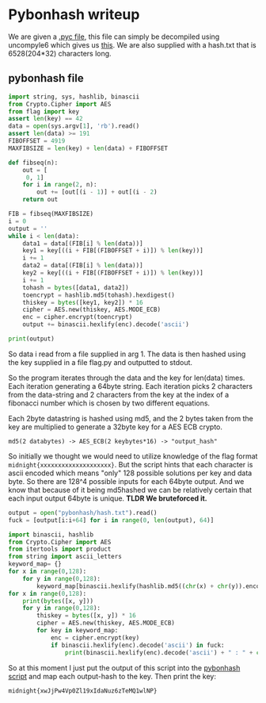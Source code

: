 # Pybonhash writeup
We are given a [.pyc file](https://github.com/henriknero/writeups/tree/master/pybonhash/pybonhash/pybonhash.cpython-36.pyc), this file can simply be decompiled using uncompyle6 which gives us [this](https://github.com/henriknero/writeups/tree/master/pybonhash/pybonhash/pybonhash.py). We are also supplied with a hash.txt that is 6528(204*32) characters long. 


## pybonhash file
```python
import string, sys, hashlib, binascii
from Crypto.Cipher import AES
from flag import key
assert len(key) == 42
data = open(sys.argv[1], 'rb').read()
assert len(data) >= 191
FIBOFFSET = 4919
MAXFIBSIZE = len(key) + len(data) + FIBOFFSET

def fibseq(n):
    out = [
     0, 1]
    for i in range(2, n):
        out += [out[(i - 1)] + out[(i - 2)
    return out

FIB = fibseq(MAXFIBSIZE)
i = 0
output = ''
while i < len(data):
    data1 = data[(FIB[i] % len(data))]
    key1 = key[((i + FIB[(FIBOFFSET + i)]) % len(key))]
    i += 1
    data2 = data[(FIB[i] % len(data))]
    key2 = key[((i + FIB[(FIBOFFSET + i)]) % len(key))]
    i += 1
    tohash = bytes([data1, data2])
    toencrypt = hashlib.md5(tohash).hexdigest()
    thiskey = bytes([key1, key2]) * 16
    cipher = AES.new(thiskey, AES.MODE_ECB)
    enc = cipher.encrypt(toencrypt)
    output += binascii.hexlify(enc).decode('ascii')

print(output)

```
So data i read from a file supplied in arg 1. The data is then hashed using the key supplied in a file flag.py and outputted to stdout. 

So the program iterates through the data and the key for len(data) times. Each iteration generating a 64byte string. Each iteration picks 2 characters from the data-string and 2 characters from the key at the index of a fibonacci number which is chosen by two different equations.

Each 2byte datastring is hashed using md5, and the 2 bytes taken from the key are multiplied to generate a 32byte key for a AES ECB crypto. 

```
md5(2 databytes) -> AES_ECB(2 keybytes*16) -> "output_hash"
```

So initially we thought we would need to utilize knowledge of the flag format ```midnight{xxxxxxxxxxxxxxxxxxxx}```. But the script hints that each character is ascii encoded which means "only" 128 possible solutions per key and data byte. So there are 128^4 possible inputs for each 64byte output. And we know that because of it being md5hashed we can be relatively certain that each input output 64byte is unique. **TLDR We bruteforced it.**

```python
output = open("pybonhash/hash.txt").read()
fuck = [output[i:i+64] for i in range(0, len(output), 64)]

import binascii, hashlib
from Crypto.Cipher import AES
from itertools import product
from string import ascii_letters
keyword_map= {}
for x in range(0,128):
    for y in range(0,128):
        keyword_map[binascii.hexlify(hashlib.md5((chr(x) + chr(y)).encode('utf-8')).digest())] = (chr(x) + chr(y))
for x in range(0,128):
    print(bytes([x, y]))
    for y in range(0,128):
        thiskey = bytes([x, y]) * 16
        cipher = AES.new(thiskey, AES.MODE_ECB)
        for key in keyword_map:
            enc = cipher.encrypt(key)
            if binascii.hexlify(enc).decode('ascii') in fuck:
                print(binascii.hexlify(enc).decode('ascii') + " : " + chr(x) + chr(y))
``` 
So at this moment I just put the output of this script into the [pybonhash script](https://github.com/henriknero/writeups/tree/master/pybonhash/pybonhash/pybonhash_mod.py) and map each output-hash to the key. Then print the key:

```midnight{xwJjPw4Vp0Zl19xIdaNuz6zTeMQ1wlNP}```


